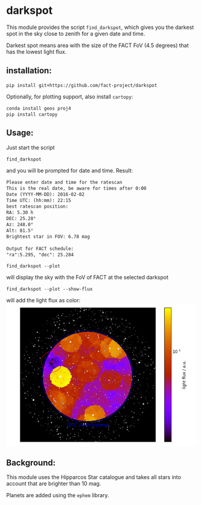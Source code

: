 # darkspot

This module provides the script `find_darkspot`,
which gives you the darkest spot in the sky close
to zenith for a given date and time.

Darkest spot means area with the size of the FACT FoV
(4.5 degrees) that has the lowest light flux.

## installation:

```
pip install git+https://github.com/fact-project/darkspot 
```

Optionally, for plotting support, also install `cartopy`:
```
conda install geos proj4
pip install cartopy
```

## Usage:

Just start the script
```
find_darkspot
```
and you will be prompted for date and time.
Result:
```
Please enter date and time for the ratescan
This is the real date, be aware for times after 0:00
Date (YYYY-MM-DD): 2016-02-02
Time UTC: (hh:mm): 22:15 
best ratescan position:                                                        
RA: 5.30 h
DEC: 25.28°
Az: 248.0°
Alt: 81.5°
Brightest star in FOV: 6.78 mag

Output for FACT schedule:
"ra":5.295, "dec": 25.284
```

```
find_darkspot --plot
```
will display the sky with the FoV of FACT at the selected darkspot


```
find_darkspot --plot --show-flux
```
will add the light flux as color:
![img](showflux.png)


## Background:

This module uses the Hipparcos Star catalogue and
takes all stars into account that are brighter than 
10 mag.

Planets are added using the `ephem` library.
